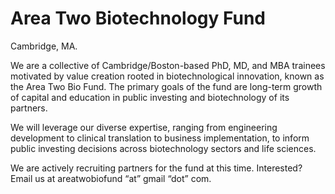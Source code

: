 # Area Two Biotechnology Fund

Cambridge, MA.

We are a collective of Cambridge/Boston-based PhD, MD, and MBA trainees motivated by value creation rooted in biotechnological innovation, known as the Area Two Bio Fund. The primary goals of the fund are long-term growth of capital and education in public investing and biotechnology of its partners.

We will leverage our diverse expertise, ranging from engineering development to clinical translation to business implementation, to inform public investing decisions across biotechnology sectors and life sciences.

We are actively recruiting partners for the fund at this time. Interested? Email us at areatwobiofund “at” gmail “dot” com.
